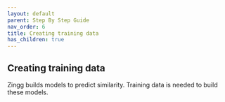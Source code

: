 ```yaml
---
layout: default
parent: Step By Step Guide
nav_order: 6
title: Creating training data
has_children: true
---
```

## Creating training data

Zingg builds models to predict similarity. Training data is needed to build these models. 



